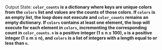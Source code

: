 Output State: **`color_counts` is a dictionary where keys are unique colors from the `colors` list and values are the counts of those colors. If `colors` is an empty list, the loop does not execute and `color_counts` remains an empty dictionary. If `colors` contains at least one element, the loop will execute for each element in `colors`, incrementing the corresponding count in `color_counts`. `n` is a positive integer (1 ≤ n ≤ 100), `m` is a positive integer (1 ≤ m ≤ n), and `colors` is a list of integers with a length equal to or less than `n`.**